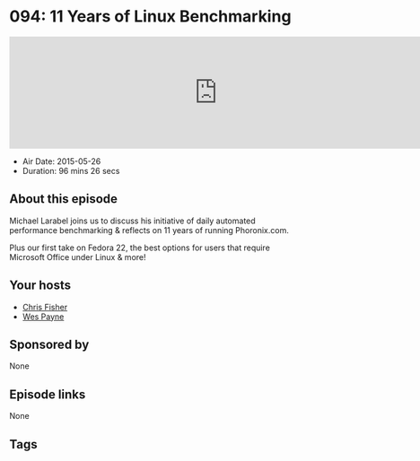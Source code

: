 # 094: 11 Years of Linux Benchmarking

<iframe src="https://player.fireside.fm/v2/RUkczH-V+nw5RnA6r?theme=dark" width="740" height="200" frameborder="0" scrolling="no"></iframe>

* Air Date: 2015-05-26
* Duration: 96 mins 26 secs

## About this episode

Michael Larabel joins us to discuss his initiative of daily automated performance benchmarking & reflects on 11 years of running Phoronix.com.

Plus our first take on Fedora 22, the best options for users that require Microsoft Office under Linux & more!

## Your hosts
* [Chris Fisher](https://linuxunplugged.com/hosts/chrislas)
* [Wes Payne](https://linuxunplugged.com/hosts/wes)

## Sponsored by

None



## Episode links

None



## Tags

